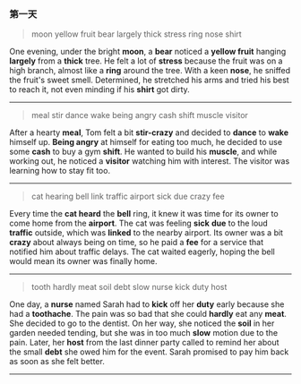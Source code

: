 ### 第一天

> moon yellow fruit bear largely thick stress ring nose shirt

One evening, under the bright **moon**, a **bear** noticed a **yellow fruit** hanging **largely** from a **thick** tree. He felt a lot of **stress** because the fruit was on a high branch, almost like a **ring** around the tree. With a keen **nose**, he sniffed the fruit's sweet smell. Determined, he stretched his arms and tried his best to reach it, not even minding if his **shirt** got dirty.

---

> meal stir dance wake being angry cash shift muscle visitor

After a hearty **meal**, Tom felt a bit **stir-crazy** and decided to **dance** to **wake** himself up. **Being angry** at himself for eating too much, he decided to use some **cash** to buy a gym **shift**. He wanted to build his **muscle**, and while working out, he noticed a **visitor** watching him with interest. The visitor was learning how to stay fit too.

---

> cat hearing bell link traffic airport sick due crazy fee

Every time the **cat heard** the **bell** ring, it knew it was time for its owner to come home from the **airport**. The cat was feeling **sick** **due** to the loud **traffic** outside, which was **linked** to the nearby airport. Its owner was a bit **crazy** about always being on time, so he paid a **fee** for a service that notified him about traffic delays. The cat waited eagerly, hoping the bell would mean its owner was finally home.

---

> tooth hardly meat soil debt slow nurse kick duty host

One day, a **nurse** named Sarah had to **kick** off her **duty** early because she had a **toothache**. The pain was so bad that she could **hardly** eat any **meat**. She decided to go to the dentist. On her way, she noticed the **soil** in her garden needed tending, but she was in too much **slow** motion due to the pain. Later, her **host** from the last dinner party called to remind her about the small **debt** she owed him for the event. Sarah promised to pay him back as soon as she felt better.

---

